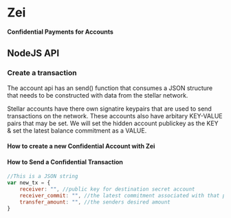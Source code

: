 # Zei

**Confidential Payments for Accounts**


## NodeJS API

### Create a transaction

The account api has an send() function that consumes a JSON structure that needs to be constructed
with data from the stellar network.

Stellar accounts have there own signatire keypairs that are used to send transactions on the network.
These accounts also have arbitary KEY-VALUE pairs that may be set.
We will set the hidden account publickey as the KEY & set the latest balance commitment as a VALUE.

#### How to create a new Confidential Account with Zei

#### How to Send a Confidential Transaction

```javascript
//This is a JSON string
var new_tx = {
    receiver: "", //public key for destination secret account
    receiver_commit: "", //the latest commitment associated with that public key
    transfer_amount: "", //the senders desired amount
}
```

